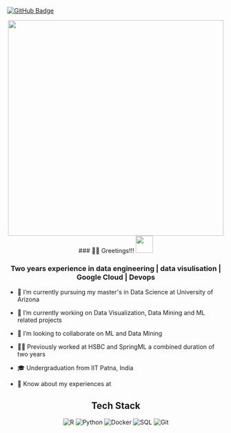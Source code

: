 [![GitHub Badge](https://img.shields.io/github/followers/bharath03-a?style=social)](https://github.com/bharath03-a?tab=followers)

<div id="header" align="center">
  <img src="https://media.tenor.com/IQ6Z-aPhr1wAAAAd/date-everywhere-data.gif" width="500"/>
  ### 👨‍💻 Greetings!!! <img src="https://media.giphy.com/media/hvRJCLFzcasrR4ia7z/giphy.gif" width="40">
</div>

<h3 align="center">Two years experience in data engineering | data visulisation | Google Cloud | Devops</h3>

- 🌱 I’m currently pursuing my master's in Data Science at University of Arizona

- 🔭 I’m currently working on Data Visualization, Data Mining and ML related projects

- 👯 I’m looking to collaborate on ML and Data Mining

- 👨‍💻 Previously worked at HSBC and SpringML a combined duration of two years

- 🎓 Undergraduation from IIT Patna, India

- 📄 Know about my experiences at 

<div align="center">
<h2>Tech Stack</h2>
  
![R](https://img.shields.io/badge/-R-000?&style=for-the-badge&logo=R)
![Python](https://img.shields.io/badge/-Python-000?&style=for-the-badge&logo=Python)
![Docker](https://img.shields.io/badge/-Docker-000?&style=for-the-badge&logo=Docker)
![SQL](https://img.shields.io/badge/-SQL-000?&style=for-the-badge&logo=MySQL)
![Git](https://img.shields.io/badge/-git-000?&style=for-the-badge&logo=git)
</div>
